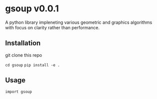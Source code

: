 # gsoup v0.0.1

A python library impleneting various geometric and graphics algorithms with focus on clarity rather than performance.

## Installation

git clone this repo

`cd gsoup`
`pip install -e .`

## Usage

`import gsoup`
